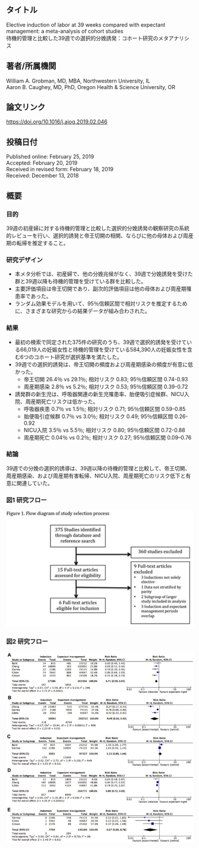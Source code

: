 ## タイトル
Elective induction of labor at 39 weeks compared with expectant management: a meta-analysis of cohort studies  
待機的管理と比較した39週での選択的分娩誘発：コホート研究のメタアナリシス

## 著者/所属機関
William A. Grobman, MD, MBA, Northwestern University, IL  
Aaron B. Caughey, MD, PhD, Oregon Health & Science University, OR

## 論文リンク
https://doi.org/10.1016/j.ajog.2019.02.046

## 投稿日付
Published online: February 25, 2019  
Accepted: February 20, 2019  
Received in revised form: February 18, 2019  
Received: December 13, 2018

## 概要
### 目的
39週の初産婦に対する待機的管理と比較した選択的分娩誘発の観察研究の系統的レビューを行い、選択的誘発と帝王切開の相関、ならびに他の母体および周産期の転帰を推定すること。

### 研究デザイン
* 本メタ分析では、初産婦で、他の分娩兆候がなく、39週で分娩誘発を受けた群と39週以降も待機的管理を受けている群を比較した。
* 主要評価項目は帝王切開であり、副次的評価項目は他の母体および周産期罹患率であった。
* ランダム効果モデルを用いて、95％信頼区間で相対リスクを推定するために、さまざまな研究からの結果データが組み合わされた。

### 結果
* 最初の検索で同定された375件の研究のうち、39週で選択的誘発を受けている66,019人の妊娠女性と待機的管理を受けている584,390人の妊娠女性を含む6つのコホート研究が選択基準を満たした。
* 39週での選択的誘発は、帝王切開の頻度および周産期感染の頻度が有意に低かった。
  * 帝王切開 26.4％ vs 29.1％; 相対リスク 0.83; 95％信頼区間 0.74-0.93
  * 周産期感染 2.8％ vs 5.2％; 相対リスク 0.53; 95％信頼区間 0.39-0.72
* 誘発群の新生児は、呼吸器関連の新生児罹患率、胎便吸引症候群、NICU入院、周産期死亡リスクは低かった。
  * 呼吸器疾患 0.7％ vs 1.5％; 相対リスク 0.71; 95％信頼区間 0.59-0.85
  * 胎便吸引症候群 0.7％ vs 3.0％; 相対リスク 0.49; 95％信頼区間 0.26-0.92
  * NICU入院 3.5％ vs 5.5％; 相対リスク 0.80; 95％信頼区間 0.72-0.88
  * 周産期死亡 0.04％ vs 0.2％; 相対リスク 0.27; 95％信頼区間 0.09–0.76

### 結論
39週での分娩の選択的誘導は、39週以降の待機的管理と比較して、帝王切開、周産期感染、および周産期有害転帰、NICU入院、周産期死亡のリスク低下と有意に関連していた。

### 図1 研究フロー
![Figure.1](Elective_fig1.jpg)

### 図2 研究フロー
![Figure.2](Elective_fig2.jpg)

